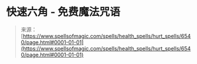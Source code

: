 <!--yml

category: 未分类

date: 2024-06-12 18:41:14

-->

# 快速六角 - 免费魔法咒语

> 来源：[https://www.spellsofmagic.com/spells/health_spells/hurt_spells/6540/page.html#0001-01-01](https://www.spellsofmagic.com/spells/health_spells/hurt_spells/6540/page.html#0001-01-01)
